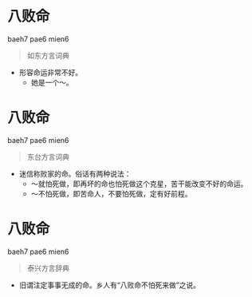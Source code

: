 # 八败命
baeh7 pae6 mien6
> 如东方言词典
- 形容命运非常不好。
  - 她是一个～。

# 八败命
baeh7 pae6 mien6
> 东台方言词典
- 迷信称败家的命。俗话有两种说法：
  - ～就怕死做，即再坏的命也怕死做这个克星，苦干能改变不好的命运。
  - ～不怕死做，即苦命人，不要怕死做，定有好前程。

# 八败命
baeh7 pae6 mien6
> 泰兴方言辞典
- 旧谓注定事事无成的命。乡人有“八败命不怕死来做”之说。
